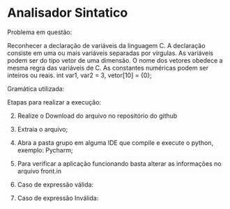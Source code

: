 # Analisador Sintatico

Problema em questão:

Reconhecer a declaração de variáveis da linguagem C. A declaração consiste em uma ou mais variáveis separadas por vírgulas. As variáveis podem ser do tipo vetor de uma dimensão. O nome dos vetores obedece a mesma regra das variáveis de C. As constantes numéricas podem ser inteiros ou reais. 
int var1, var2 = 3, vetor[10] = {0};

Gramática utilizada:

Etapas para realizar a execução:

2. Realize o Download do arquivo no repositório do github


3. Extraia o arquivo;
4. Abra a pasta grupo em alguma IDE que compile e execute o python, exemplo: Pycharm;




5. Para verificar a aplicação funcionando basta alterar as informações no arquivo front.in



6. Caso de expressão válida:

7. Caso de expressão Inválida:




